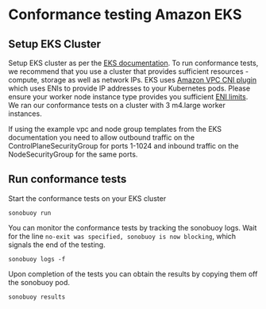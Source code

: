 # Conformance testing Amazon EKS

## Setup EKS Cluster

Setup EKS cluster as per the [EKS documentation](https://docs.aws.amazon.com/eks/latest/userguide/what-is-eks.html). To run conformance tests, we recommend that you use a cluster that provides sufficient resources - compute, storage as well as network IPs. EKS uses [Amazon VPC CNI plugin](https://github.com/aws/amazon-vpc-cni-k8s) which uses ENIs to provide IP addresses to your Kubernetes pods. Please ensure your worker node instance type provides you sufficient [ENI limits](https://docs.aws.amazon.com/AWSEC2/latest/UserGuide/using-eni.html#AvailableIpPerENI). We ran our conformance tests on a cluster with 3 m4.large worker instances.

If using the example vpc and node group templates from the EKS documentation you need to allow outbound traffic on the ControlPlaneSecurityGroup for ports 1-1024 and inbound traffic on the NodeSecurityGroup for the same ports.

## Run conformance tests

Start the conformance tests on your EKS cluster
```
sonobuoy run
````

You can monitor the conformance tests by tracking the sonobuoy logs. Wait for the line `no-exit was specified, sonobuoy is now blocking`, which signals the end of the testing.

```
sonobuoy logs -f
```

Upon completion of the tests you can obtain the results by copying them off the sonobuoy pod.

```
sonobuoy results
```
